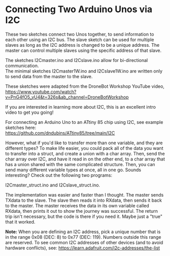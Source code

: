 # Connecting Two Arduino Unos via I2C
These two sketches connect two Unos together, to send information to each other using an I2C bus. The slave sketch can be used for multiple slaves as long as the I2C address is changed to be a unique address. The master can control multiple slaves using the specific address of that slave.<p>

The sketches I2Cmaster.ino and I2Cslave.ino allow for bi-directional communication.<br>
The minimal sketches I2Cmaster1W.ino and I2Cslave1W.ino are written only to send data from the master to the slave.<br>

These sketches were adapted from the DroneBot Workshop YouTube video, https://www.youtube.com/watch?v=PnG4fO5_vU4&t=326s&ab_channel=DroneBotWorkshop<p>
If you are interested in learning more about I2C, this is an excellent intro video to get you going!<p>
For connecting an Arduino Uno to an ATtiny 85 chip using I2C, see example sketches here:<br>
https://github.com/dndubins/ATtiny85/tree/main/I2C

However, what if you'd like to transfer more than one variable, and they are different types? To make life easier, you could pack all of the data you want to transfer into a struct, and create a union with a char array. Then, send the char array over I2C, and have it read in on the other end, to a char array that has a union shared with the same complicated structure. Then, you can send many different variable types at once, all in one go. Sounds interesting? Check out the following two programs:

I2Cmaster_struct.ino and I2Cslave_struct.ino.

The implementation was easier and faster than I thought. The master sends TXdata to the slave. The slave then reads it into RXdata, then sends it back to the master. The master receives the data in its own variable called RXdata, then prints it out to show the journey was successful. The return trip isn't necessary, but the code is there if you need it. Maybe just a "true" that it worked.<p>

<b>Note:</b> When you are defining an I2C address, pick a unique number that is in the range 0x08 (DEC: 8) to 0x77 (DEC: 119). Numbers outside this range are reserved.
To see common I2C addresses of other devices (and to avoid hardware conflicts), see: https://learn.adafruit.com/i2c-addresses/the-list<p>
